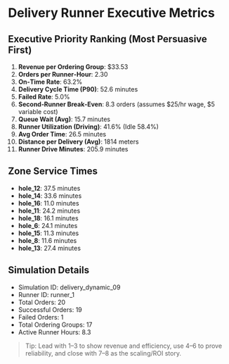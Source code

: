 # Delivery Runner Executive Metrics

## Executive Priority Ranking (Most Persuasive First)
1. **Revenue per Ordering Group**: $33.53
2. **Orders per Runner‑Hour**: 2.30
3. **On‑Time Rate**: 63.2%
4. **Delivery Cycle Time (P90)**: 52.6 minutes
5. **Failed Rate**: 5.0%
6. **Second‑Runner Break‑Even**: 8.3 orders (assumes $25/hr wage, $5 variable cost)
7. **Queue Wait (Avg)**: 15.7 minutes
8. **Runner Utilization (Driving)**: 41.6% (Idle 58.4%)
9. **Avg Order Time**: 26.5 minutes
10. **Distance per Delivery (Avg)**: 1814 meters
11. **Runner Drive Minutes**: 205.9 minutes

## Zone Service Times
- **hole_12**: 37.5 minutes
- **hole_14**: 33.6 minutes
- **hole_16**: 11.0 minutes
- **hole_11**: 24.2 minutes
- **hole_18**: 16.1 minutes
- **hole_6**: 24.1 minutes
- **hole_15**: 11.3 minutes
- **hole_8**: 11.6 minutes
- **hole_13**: 27.4 minutes


## Simulation Details
- Simulation ID: delivery_dynamic_09
- Runner ID: runner_1
- Total Orders: 20
- Successful Orders: 19
- Failed Orders: 1
- Total Ordering Groups: 17
- Active Runner Hours: 8.3

> Tip: Lead with 1–3 to show revenue and efficiency, use 4–6 to prove reliability, and close with 7–8 as the scaling/ROI story.

